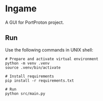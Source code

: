 # Ingame
A GUI for PortProton project.

## Run

Use the following commands in UNIX shell:

```shell
# Prepare and activate virtual environment
python -m venv .venv
source .venv/bin/activate

# Install requirements
pip install -r requirements.txt

# Run
python src/main.py
```